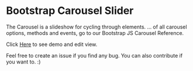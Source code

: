 # Bootstrap Carousel Slider

The Carousel is a slideshow for cycling through elements. ... of all carousel options, methods and events, go to our Bootstrap JS Carousel Reference.


Click [Here](https://codepen.io/emrankhan016/full/eWwLbw) to see demo and edit view.

Feel free to create an issue if you find any bug. You can also contribute if you want to. :)



